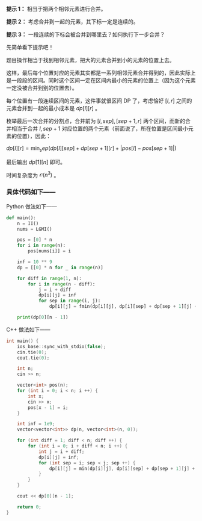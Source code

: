 **提示 1：** 相当于把两个相邻元素进行合并。

**提示 2：** 考虑合并到一起的元素，其下标一定是连续的。

**提示 3：** 一段连续的下标会被合并到哪里去？如何执行下一步合并？

先简单看下提示吧！

题目操作相当于找到相邻元素，把大的元素合并到小的元素的位置上去。

这样，最后每个位置对应的元素其实都是一系列相邻元素合并得到的，因此实际上是一段段的区间。同时这个区间一定在区间内最小的元素的位置上（因为这个元素一定没被合并到别的位置去）。

每个位置有一段连续区间的元素，这件事就很区间 DP 了，考虑恰好 $[l,r]$ 之间的元素合并到一起的最小成本是 $dp[l][r]$ 。

枚举最后一次合并的分割点，合并前为 $[l,sep],[sep+1,r]$ 两个区间，而新的合并相当于合并 $l,sep+1$ 对应位置的两个元素（前面说了，所在位置是区间最小元素的位置），因此：

$dp[l][r]=\min_sep(dp[l][sep] + dp[sep+1][r] + |pos[l]-pos[sep+1]|)$

最后输出 $dp[1][n]$ 即可。

时间复杂度为 $\mathcal{O}(n^3)$ 。

### 具体代码如下——

Python 做法如下——

```Python []
def main():
    n = II()
    nums = LGMI()

    pos = [0] * n
    for i in range(n):
        pos[nums[i]] = i

    inf = 10 ** 9
    dp = [[0] * n for _ in range(n)]

    for diff in range(1, n):
        for i in range(n - diff):
            j = i + diff
            dp[i][j] = inf
            for sep in range(i, j):
                dp[i][j] = fmin(dp[i][j], dp[i][sep] + dp[sep + 1][j] + abs(pos[i] - pos[sep + 1]))

    print(dp[0][n - 1])
```

C++ 做法如下——

```cpp []
int main() {
    ios_base::sync_with_stdio(false);
    cin.tie(0);
    cout.tie(0);

    int n;
    cin >> n;

    vector<int> pos(n);
    for (int i = 0; i < n; i ++) {
        int x;
        cin >> x;
        pos[x - 1] = i;
    }

    int inf = 1e9;
    vector<vector<int>> dp(n, vector<int>(n, 0));

    for (int diff = 1; diff < n; diff ++) {
        for (int i = 0; i + diff < n; i ++) {
            int j = i + diff;
            dp[i][j] = inf;
            for (int sep = i; sep < j; sep ++) {
                dp[i][j] = min(dp[i][j], dp[i][sep] + dp[sep + 1][j] + abs(pos[i] - pos[sep + 1]));
            }
        }
    }

    cout << dp[0][n - 1];

    return 0;
}
```

